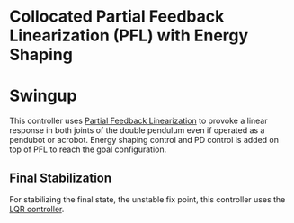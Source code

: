 # Collocated Partial Feedback Linearization (PFL) with Energy Shaping

# Swingup

This controller uses [Partial Feedback
Linearization](https://dfki-ric-underactuated-lab.github.io/double_pendulum/control.policy.pfl.html)
to provoke a linear response in both joints of the double pendulum even if
operated as a pendubot or acrobot. Energy shaping control and PD control is
added on top of PFL to reach the goal configuration.

## Final Stabilization

For stabilizing the final state, the unstable fix point, this controller uses
the [LQR
controller](https://dfki-ric-underactuated-lab.github.io/double_pendulum/control.policy.lqr.html).

